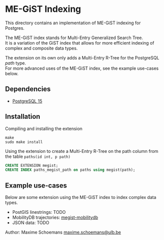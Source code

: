 ME-GiST Indexing
================

This directory contains an implementation of ME-GiST indexing for Postgres.

The ME-GiST index stands for Multi-Entry Generalized Search Tree.\
It is a variation of the GiST index that allows for more efficient indexing of
complex and composite data types.

The extension on its own only adds a Multi-Entry R-Tree for the PostgreSQL *path* type.\
For more advanced uses of the ME-GiST index, see the example use-cases below.

Dependencies
------------
- [PostgreSQL 15](https://www.postgresql.org/)

Installation
------------
Compiling and installing the extension
```
make
sudo make install
```

Using the extension to create a Multi-Entry R-Tree on the path column from the table `paths(id int, p path)`
```sql
CREATE EXTENSION megist;
CREATE INDEX paths_megist_path on paths using megist(path);
```

Example use-cases
-----------------

Below are some extension using the ME-GiST index to index complex data types.

  * PostGIS linestrings: TODO
  * MobilityDB trajectories: [megist-mobilitydb](https://github.com/mschoema/megist-mobilitydb)
  * JSON data: TODO


Author:
	Maxime Schoemans	<maxime.schoemans@ulb.be>
